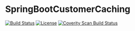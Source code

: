 # SpringBootCustomerCaching

[![Build Status](https://travis-ci.org/fdlessard/SpringBootCustomerCaching.svg)](https://travis-ci.org/fdlessard/SpringBootCustomerCaching)
[![License](http://img.shields.io/:license-mit-blue.svg)](https://github.com/fdlessard/SpringBootCustomerCaching/blob/master/LICENSE)
<a href="https://scan.coverity.com/projects/fdlessard-springbootcustomercaching">
  <img alt="Coverity Scan Build Status"
       src="https://scan.coverity.com/projects/14013/badge.svg"/>
</a>
